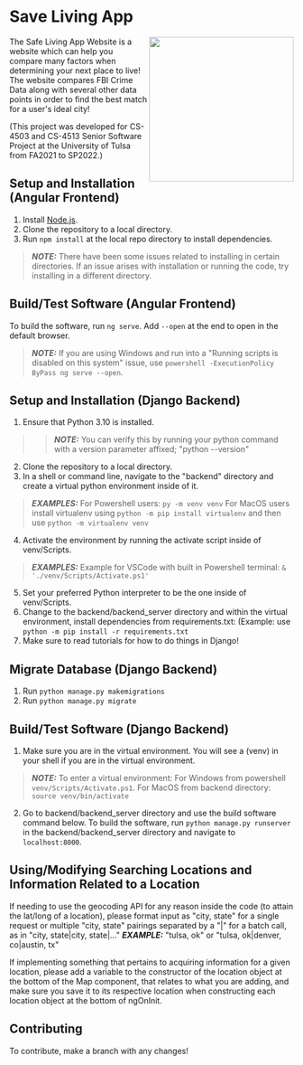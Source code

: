 # Save Living App

<img src="./src/SL_Logo_NoBkg.png" width = 256 align="right">
The Safe Living App Website is a website which can help you compare many factors when determining your next place to live! The website compares FBI Crime Data along with several other data points in order to find the best match for a user's ideal city!

(This project was developed for CS-4503 and CS-4513 Senior Software Project at the University of Tulsa from FA2021 to SP2022.)

## Setup and Installation (Angular Frontend)
1. Install [Node.js](https://nodejs.org/en/).
2. Clone the repository to a local directory.
3. Run `npm install` at the local repo directory to install dependencies.

> **_NOTE:_** There have been some issues related to installing in certain directories. If an issue arises with installation or running the code, try installing in a different directory.

## Build/Test Software (Angular Frontend)
To build the software, run `ng serve`. Add `--open` at the end to open in the default browser.

> **_NOTE:_** If you are using Windows and run into a "Running scripts is disabled on this system" issue, use `powershell -ExecutionPolicy ByPass ng serve --open`.

## Setup and Installation (Django Backend)
1. Ensure that Python 3.10 is installed.
>> **_NOTE:_** You can verify this by running your python command with a version parameter affixed; "python --version"
2. Clone the repository to a local directory.
3. In a shell or command line, navigate to the "backend" directory and create a virtual python environment inside of it.
> **_EXAMPLES:_** For Powershell users: `py -m venv venv` For MacOS users install virtualenv using `python -m pip install virtualenv` and then use `python -m virtualenv venv`
4. Activate the environment by running the activate script inside of venv/Scripts.
> **_EXAMPLES:_** Example for VSCode with built in Powershell terminal: `& './venv/Scripts/Activate.ps1'`
5. Set your preferred Python interpreter to be the one inside of venv/Scripts.
6. Change to the backend/backend_server directory and within the virtual environment, install dependencies from requirements.txt: (Example: use `python -m pip install -r requirements.txt`
7. Make sure to read tutorials for how to do things in Django!

## Migrate Database (Django Backend)
1. Run `python manage.py makemigrations`
2. Run `python manage.py migrate`

## Build/Test Software (Django Backend)
1. Make sure you are in the virtual environment. You will see a (venv) in your shell if you are in the virtual environment.
> **_NOTE:_** To enter a virtual environment: For Windows from powershell `venv/Scripts/Activate.ps1`. For MacOS from backend directory: `source venv/bin/activate`
2. Go to backend/backend_server directory and use the build software command below.
To build the software, run `python manage.py runserver` in the backend/backend_server directory and navigate to `localhost:8000`.

## Using/Modifying Searching Locations and Information Related to a Location
If needing to use the geocoding API for any reason inside the code (to attain the lat/long of a location), please format input as "city, state" for a single request or multiple "city, state" pairings separated by a "|" for a batch call, as in "city, state|city, state|..."
**_EXAMPLE:_** "tulsa, ok" or "tulsa, ok|denver, co|austin, tx"

If implementing something that pertains to acquiring information for a given location, please add a variable to the constructor of the location object at the bottom of the Map component, that relates to what you are adding, and make sure you save it to its respective location when constructing each location object at the bottom of ngOnInit.

## Contributing
To contribute, make a branch with any changes!

